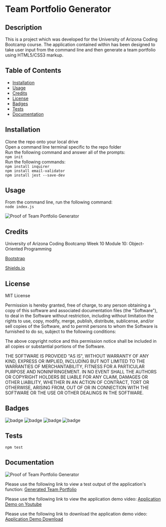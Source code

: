# Team Portfolio Generator

## Description 

This is a project which was developed for the University of Arizona Coding Bootcamp course. The application contained within has been designed to take user input from the command line and then generate a team portfolio using HTML5/CSS3 markup. 


## Table of Contents 

* [Installation](#installation)
* [Usage](#usage)
* [Credits](#credits)
* [License](#license)
* [Badges](#badges)
* [Tests](#tests)
* [Documentation](#documentation)


## Installation

Clone the repo onto your local drive   
Open a command line terminal specific to the repo folder    
Run the following command and answer all of the prompts:    
`npm init`   
Run the following commands:   
`npm install inquirer`   
`npm install email-validator`   
`npm install jest --save-dev`   


## Usage 

From the command line, run the following command:   
`node index.js`

![Proof of Team Portfolio Generator](doc/team-portfolio-generator.png?raw=true "Team Portfolio Generator Still")

## Credits

University of Arizona Coding Bootcamp Week 10 Module 10: Object-Oriented Programming

[Bootstrap](https://getbootstrap.com/)

[Shields.io](https://shields.io/)


## License

MIT License

Permission is hereby granted, free of charge, to any person obtaining a copy
of this software and associated documentation files (the "Software"), to deal
in the Software without restriction, including without limitation the rights
to use, copy, modify, merge, publish, distribute, sublicense, and/or sell
copies of the Software, and to permit persons to whom the Software is
furnished to do so, subject to the following conditions:

The above copyright notice and this permission notice shall be included in all
copies or substantial portions of the Software.

THE SOFTWARE IS PROVIDED "AS IS", WITHOUT WARRANTY OF ANY KIND, EXPRESS OR
IMPLIED, INCLUDING BUT NOT LIMITED TO THE WARRANTIES OF MERCHANTABILITY,
FITNESS FOR A PARTICULAR PURPOSE AND NONINFRINGEMENT. IN NO EVENT SHALL THE
AUTHORS OR COPYRIGHT HOLDERS BE LIABLE FOR ANY CLAIM, DAMAGES OR OTHER
LIABILITY, WHETHER IN AN ACTION OF CONTRACT, TORT OR OTHERWISE, ARISING FROM,
OUT OF OR IN CONNECTION WITH THE SOFTWARE OR THE USE OR OTHER DEALINGS IN THE
SOFTWARE.


## Badges

![badge](https://img.shields.io/badge/Javascript-brightgreen)
![badge](https://img.shields.io/badge/jQuery-blue) 
![badge](https://img.shields.io/badge/node.js-lightgrey)
![badge](https://img.shields.io/badge/inquirer-red)

## Tests
 
`npm test`

## Documentation

![Proof of Team Portfolio Generator](doc/rteam-portfolio-generator-gif.gif "README Generator GIF")

Please use the following link to view a test output of the application's function: [Generated Team Portfolio](dist/index.html "Team Portfolio Generator Test Output")

Please use the following link to view the application demo video: [Application Demo on Youtube](https://www.youtube.com/watch?v=4m54MU98uwY "Team Portfolio Generator Video")

Please use the following link to download the application demo video: [Application Demo Download](doc/team-portfolio-generator.mp4 "Team Portfolio Generator Video")


